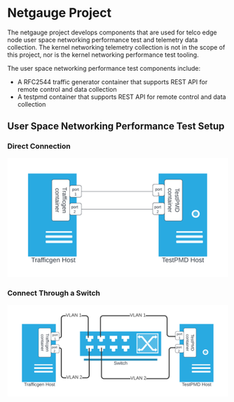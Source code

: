 # Netgauge Project

The netgauge project develops components that are used for telco edge node user space networking performance test and telemetry data collection. The kernel networking telemetry collection is not in the scope of this project, nor is the kernel networking performance test tooling.

The user space networking performance test components include:
* A RFC2544 traffic generator container that supports REST API for remote control and data collection
* A testpmd container that supports REST API for remote control and data collection

## User Space Networking Performance Test Setup

### Direct Connection
![The trafficgen and testpmd are directly connected](diagrams/RFC2544-direct-connection.png?raw=true "Direct Connection")

### Connect Through a Switch
![The trafficgen and testpmd are connected through a switch](diagrams/RFC2544-switch-connection.png?raw=true "Switch Connection")
